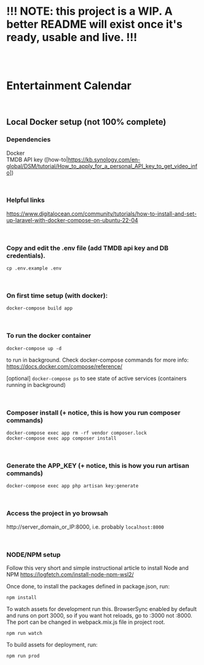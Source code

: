 # !!! **NOTE: this project is a WIP. A better README will exist once it's ready, usable and live.** !!!

<br>
<br>

# Entertainment Calendar 

<br>


## Local Docker setup (not 100% complete)

### Dependencies
  Docker<br>
  TMDB API key ([how-to|https://kb.synology.com/en-global/DSM/tutorial/How_to_apply_for_a_personal_API_key_to_get_video_info])
  
<br>

### Helpful links
  https://www.digitalocean.com/community/tutorials/how-to-install-and-set-up-laravel-with-docker-compose-on-ubuntu-22-04 
  
<br>

### Copy and edit the .env file (add TMDB api key and DB credentials). 

```
cp .env.example .env
```

<br>

### On first time setup (with docker):

```
docker-compose build app
```

<br>

### To run the docker container

```
docker-compose up -d
```

to run in background. Check docker-compose commands for more info: https://docs.docker.com/compose/reference/ 

[optional] 
```docker-compose ps```
to see state of active services (containers running in background)

<br>

### Composer install (+ notice, this is how you run composer commands)

```
docker-compose exec app rm -rf vendor composer.lock
docker-compose exec app composer install
```

<br>

### Generate the APP_KEY (+ notice, this is how you run artisan commands)

```
docker-compose exec app php artisan key:generate
```

<br>

### Access the project in yo browsah

http://server_domain_or_IP:8000, i.e. probably `localhost:8000`

<br>

### NODE/NPM setup

Follow this very short and simple instructional article to install Node and NPM https://logfetch.com/install-node-npm-wsl2/ 

Once done, to install the packages defined in package.json, run: 

```
npm install
```

To watch assets for development run this. BrowserSync enabled by default and runs on port 3000, so if you want hot reloads, go to :3000 not :8000. The port can be changed in webpack.mix.js file in project root.

```
npm run watch
```

To build assets for deployment, run:
```
npm run prod
``` 

